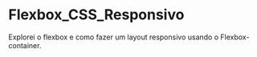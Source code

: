 # Flexbox_CSS_Responsivo
Explorei o flexbox e como fazer um layout responsivo usando o Flexbox-container.
